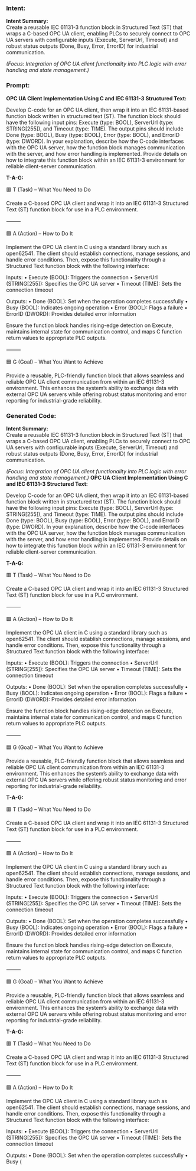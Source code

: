 ### Intent:
**Intent Summary:**  
Create a reusable IEC 61131-3 function block in Structured Text (ST) that wraps a C-based OPC UA client, enabling PLCs to securely connect to OPC UA servers with configurable inputs (Execute, ServerUrl, Timeout) and robust status outputs (Done, Busy, Error, ErrorID) for industrial communication.  

*(Focus: Integration of OPC UA client functionality into PLC logic with error handling and state management.)*

### Prompt:
**OPC UA Client Implementation Using C and IEC 61131-3 Structured Text:**

Develop C-code for an OPC UA client, then wrap it into an IEC 61131-based function block written in structured text (ST). The function block should have the following input pins: Execute (type: BOOL), ServerUrl (type: STRING[255]), and Timeout (type: TIME). The output pins should include Done (type: BOOL), Busy (type: BOOL), Error (type: BOOL), and ErrorID (type: DWORD). In your explanation, describe how the C-code interfaces with the OPC UA server, how the function block manages communication with the server, and how error handling is implemented. Provide details on how to integrate this function block within an IEC 61131-3 environment for reliable client-server communication.

**T-A-G:**

🟥 T (Task) – What You Need to Do

Create a C-based OPC UA client and wrap it into an IEC 61131-3 Structured Text (ST) function block for use in a PLC environment.

⸻

🟩 A (Action) – How to Do It

Implement the OPC UA client in C using a standard library such as open62541. The client should establish connections, manage sessions, and handle error conditions. Then, expose this functionality through a Structured Text function block with the following interface:

Inputs:
	•	Execute (BOOL): Triggers the connection
	•	ServerUrl (STRING[255]): Specifies the OPC UA server
	•	Timeout (TIME): Sets the connection timeout

Outputs:
	•	Done (BOOL): Set when the operation completes successfully
	•	Busy (BOOL): Indicates ongoing operation
	•	Error (BOOL): Flags a failure
	•	ErrorID (DWORD): Provides detailed error information

Ensure the function block handles rising-edge detection on Execute, maintains internal state for communication control, and maps C function return values to appropriate PLC outputs.

⸻

🟦 G (Goal) – What You Want to Achieve

Provide a reusable, PLC-friendly function block that allows seamless and reliable OPC UA client communication from within an IEC 61131-3 environment. This enhances the system’s ability to exchange data with external OPC UA servers while offering robust status monitoring and error reporting for industrial-grade reliability.

### Generated Code:
**Intent Summary:**  
Create a reusable IEC 61131-3 function block in Structured Text (ST) that wraps a C-based OPC UA client, enabling PLCs to securely connect to OPC UA servers with configurable inputs (Execute, ServerUrl, Timeout) and robust status outputs (Done, Busy, Error, ErrorID) for industrial communication.  

*(Focus: Integration of OPC UA client functionality into PLC logic with error handling and state management.)*
**OPC UA Client Implementation Using C and IEC 61131-3 Structured Text:**

Develop C-code for an OPC UA client, then wrap it into an IEC 61131-based function block written in structured text (ST). The function block should have the following input pins: Execute (type: BOOL), ServerUrl (type: STRING[255]), and Timeout (type: TIME). The output pins should include Done (type: BOOL), Busy (type: BOOL), Error (type: BOOL), and ErrorID (type: DWORD). In your explanation, describe how the C-code interfaces with the OPC UA server, how the function block manages communication with the server, and how error handling is implemented. Provide details on how to integrate this function block within an IEC 61131-3 environment for reliable client-server communication.

**T-A-G:**

🟥 T (Task) – What You Need to Do

Create a C-based OPC UA client and wrap it into an IEC 61131-3 Structured Text (ST) function block for use in a PLC environment.

⸻

🟩 A (Action) – How to Do It

Implement the OPC UA client in C using a standard library such as open62541. The client should establish connections, manage sessions, and handle error conditions. Then, expose this functionality through a Structured Text function block with the following interface:

Inputs:
	•	Execute (BOOL): Triggers the connection
	•	ServerUrl (STRING[255]): Specifies the OPC UA server
	•	Timeout (TIME): Sets the connection timeout

Outputs:
	•	Done (BOOL): Set when the operation completes successfully
	•	Busy (BOOL): Indicates ongoing operation
	•	Error (BOOL): Flags a failure
	•	ErrorID (DWORD): Provides detailed error information

Ensure the function block handles rising-edge detection on Execute, maintains internal state for communication control, and maps C function return values to appropriate PLC outputs.

⸻

🟦 G (Goal) – What You Want to Achieve

Provide a reusable, PLC-friendly function block that allows seamless and reliable OPC UA client communication from within an IEC 61131-3 environment. This enhances the system’s ability to exchange data with external OPC UA servers while offering robust status monitoring and error reporting for industrial-grade reliability.

**T-A-G:**

🟥 T (Task) – What You Need to Do

Create a C-based OPC UA client and wrap it into an IEC 61131-3 Structured Text (ST) function block for use in a PLC environment.

⸻

🟩 A (Action) – How to Do It

Implement the OPC UA client in C using a standard library such as open62541. The client should establish connections, manage sessions, and handle error conditions. Then, expose this functionality through a Structured Text function block with the following interface:

Inputs:
	•	Execute (BOOL): Triggers the connection
	•	ServerUrl (STRING[255]): Specifies the OPC UA server
	•	Timeout (TIME): Sets the connection timeout

Outputs:
	•	Done (BOOL): Set when the operation completes successfully
	•	Busy (BOOL): Indicates ongoing operation
	•	Error (BOOL): Flags a failure
	•	ErrorID (DWORD): Provides detailed error information

Ensure the function block handles rising-edge detection on Execute, maintains internal state for communication control, and maps C function return values to appropriate PLC outputs.

⸻

🟦 G (Goal) – What You Want to Achieve

Provide a reusable, PLC-friendly function block that allows seamless and reliable OPC UA client communication from within an IEC 61131-3 environment. This enhances the system’s ability to exchange data with external OPC UA servers while offering robust status monitoring and error reporting for industrial-grade reliability.

**T-A-G:**

🟥 T (Task) – What You Need to Do

Create a C-based OPC UA client and wrap it into an IEC 61131-3 Structured Text (ST) function block for use in a PLC environment.

⸻

🟩 A (Action) – How to Do It

Implement the OPC UA client in C using a standard library such as open62541. The client should establish connections, manage sessions, and handle error conditions. Then, expose this functionality through a Structured Text function block with the following interface:

Inputs:
	•	Execute (BOOL): Triggers the connection
	•	ServerUrl (STRING[255]): Specifies the OPC UA server
	•	Timeout (TIME): Sets the connection timeout

Outputs:
	•	Done (BOOL): Set when the operation completes successfully
	•	Busy (
